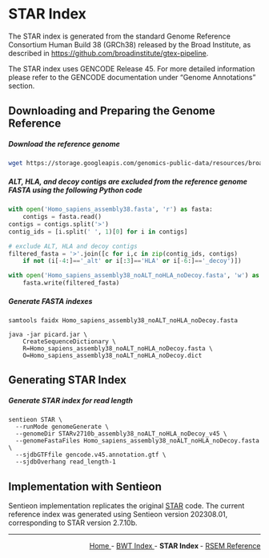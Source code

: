 
# STAR Index

The STAR index is generated from the standard Genome Reference Consortium Human Build 38 (GRCh38) released by the Broad Institute, as described in https://github.com/broadinstitute/gtex-pipeline.

The STAR index uses GENCODE Release 45. For more detailed information please refer to the GENCODE documentation under “Genome Annotations” section.

## Downloading and Preparing the Genome Reference

##### Download the reference genome

```bash
wget https://storage.googleapis.com/genomics-public-data/resources/broad/hg38/v0/Homo_sapiens_assembly38.fasta
```

##### ALT, HLA, and decoy contigs are excluded from the reference genome FASTA using the following Python code

```python
with open('Homo_sapiens_assembly38.fasta', 'r') as fasta:
    contigs = fasta.read()
contigs = contigs.split('>')
contig_ids = [i.split(' ', 1)[0] for i in contigs]

# exclude ALT, HLA and decoy contigs
filtered_fasta = '>'.join([c for i,c in zip(contig_ids, contigs)
    if not (i[-4:]=='_alt' or i[:3]=='HLA' or i[-6:]=='_decoy')])

with open('Homo_sapiens_assembly38_noALT_noHLA_noDecoy.fasta', 'w') as fasta:
    fasta.write(filtered_fasta)
```

##### Generate FASTA indexes

```text
samtools faidx Homo_sapiens_assembly38_noALT_noHLA_noDecoy.fasta

java -jar picard.jar \
    CreateSequenceDictionary \
    R=Homo_sapiens_assembly38_noALT_noHLA_noDecoy.fasta \
    O=Homo_sapiens_assembly38_noALT_noHLA_noDecoy.dict
```

## Generating STAR Index

##### Generate STAR index for read length

```text
sentieon STAR \
  --runMode genomeGenerate \
  --genomeDir STARv2710b_assembly38_noALT_noHLA_noDecoy_v45 \
  --genomeFastaFiles Homo_sapiens_assembly38_noALT_noHLA_noDecoy.fasta \
  --sjdbGTFfile gencode.v45.annotation.gtf \
  --sjdbOverhang read_length-1
```

## Implementation with Sentieon

Sentieon implementation replicates the original [STAR](https://github.com/alexdobin/STAR) code. The current reference index was generated using Sentieon version 202308.01, corresponding to STAR version 2.7.10b.

---

<!-- This section relies on the html links generated by GitHub Pages 
and will not render correctly in Markdown -->
<div style="text-align: right">
    <a href="/pipelines-docs/"> Home </a> -
    <a href="0_BWT_Index.html"> BWT Index </a> -
    <a> <b> STAR Index </b> </a> -
    <a href="2_RSEM_Reference.html"> RSEM Reference </a>
</div>
